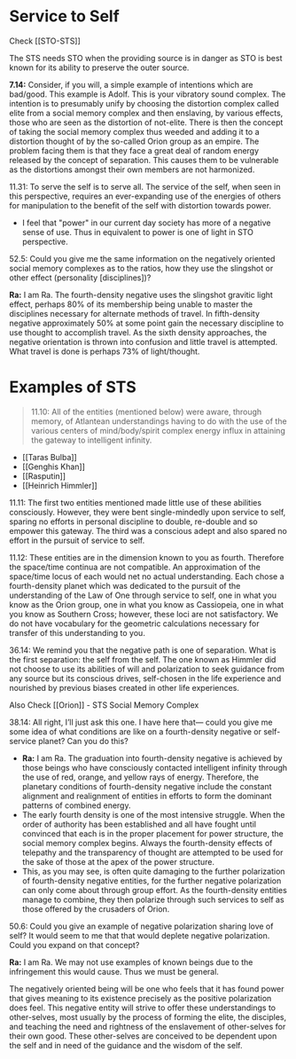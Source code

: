 # Service to Self
Check [[STO-STS]]

The STS needs STO when the providing source is in danger as STO is best known for its ability to preserve the outer source.

**7.14:** Consider, if you will, a simple example of intentions which are bad/good. This example is Adolf. This is your vibratory sound complex. The intention is to presumably unify by choosing the distortion complex called elite from a social memory complex and then enslaving, by various effects, those who are seen as the distortion of not-elite. There is then the concept of taking the social memory complex thus weeded and adding it to a distortion thought of by the so-called Orion group as an empire. The problem facing them is that they face a great deal of random energy released by the concept of separation. This causes them to be vulnerable as the distortions amongst their own members are not harmonized.

11.31: To serve the self is to serve all. The service of the self, when seen in this perspective, requires an ever-expanding use of the energies of others for manipulation to the benefit of the self with distortion towards power.
- I feel that "power" in our current day society has more of a negative sense of use. Thus in equivalent to power is one of light in STO perspective.

52.5: Could you give me the same information on the negatively oriented social memory complexes as to the ratios, how they use the slingshot or other effect (personality [disciplines])?

**Ra:** I am Ra. The fourth-density negative uses the slingshot gravitic light effect, perhaps 80% of its membership being unable to master the disciplines necessary for alternate methods of travel. In fifth-density negative approximately 50% at some point gain the necessary discipline to use thought to accomplish travel. As the sixth density approaches, the negative orientation is thrown into confusion and little travel is attempted. What travel is done is perhaps 73% of light/thought.
# Examples of STS

>11.10: All of the entities (mentioned below) were aware, through memory, of Atlantean understandings having to do with the use of the various centers of mind/body/spirit complex energy influx in attaining the gateway to intelligent infinity.
- [[Taras Bulba]]
- [[Genghis Khan]]
- [[Rasputin]]
- [[Heinrich Himmler]]

11.11: The first two entities mentioned made little use of these abilities consciously. However, they were bent single-mindedly upon service to self, sparing no efforts in personal discipline to double, re-double and so empower this gateway. The third was a conscious adept and also spared no effort in the pursuit of service to self.

11.12: These entities are in the dimension known to you as fourth. Therefore the space/time continua are not compatible. An approximation of the space/time locus of each would net no actual understanding. Each chose a fourth-density planet which was dedicated to the pursuit of the understanding of the Law of One through service to self, one in what you know as the Orion group, one in what you know as Cassiopeia, one in what you know as Southern Cross; however, these loci are not satisfactory. We do not have vocabulary for the geometric calculations necessary for transfer of this understanding to you.

36.14: We remind you that the negative path is one of separation. What is the first separation: the self from the self. The one known as Himmler did not choose to use its abilities of will and polarization to seek guidance from any source but its conscious drives, self-chosen in the life experience and nourished by previous biases created in other life experiences.

Also Check [[Orion]] - STS Social Memory Complex

38.14: All right, I’ll just ask this one. I have here that— could you give me some idea of what conditions are like on a fourth-density negative or self-service planet? Can you do this?
- **Ra:** I am Ra. The graduation into fourth-density negative is achieved by those beings who have consciously contacted intelligent infinity through the use of red, orange, and yellow rays of energy. Therefore, the planetary conditions of fourth-density negative include the constant alignment and realignment of entities in efforts to form the dominant patterns of combined energy.
- The early fourth density is one of the most intensive struggle. When the order of authority has been established and all have fought until convinced that each is in the proper placement for power structure, the social memory complex begins. Always the fourth-density effects of telepathy and the transparency of thought are attempted to be used for the sake of those at the apex of the power structure.
- This, as you may see, is often quite damaging to the further polarization of fourth-density negative entities, for the further negative polarization can only come about through group effort. As the fourth-density entities manage to combine, they then polarize through such services to self as those offered by the crusaders of Orion.

50.6: Could you give an example of negative polarization sharing love of self? It would seem to me that that would deplete negative polarization. Could you expand on that concept?

**Ra:** I am Ra. We may not use examples of known beings due to the infringement this would cause. Thus we must be general.  
  
The negatively oriented being will be one who feels that it has found power that gives meaning to its existence precisely as the positive polarization does feel. This negative entity will strive to offer these understandings to other-selves, most usually by the process of forming the elite, the disciples, and teaching the need and rightness of the enslavement of other-selves for their own good. These other-selves are conceived to be dependent upon the self and in need of the guidance and the wisdom of the self.